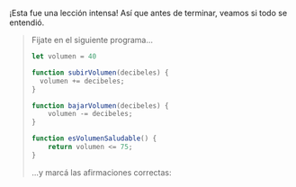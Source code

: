 ¡Esta fue una lección intensa! Así que antes de terminar, veamos si todo se entendió. 

> Fijate en el siguiente programa...
> 
> ```javascript
> let volumen = 40
> 
> function subirVolumen(decibeles) {
> 	volumen += decibeles;
> }
>
> function bajarVolumen(decibeles) {
>	  volumen -= decibeles;
> }
>
> function esVolumenSaludable() {
>	  return volumen <= 75;
> }
> ```
>
> ...y marcá las afirmaciones correctas: